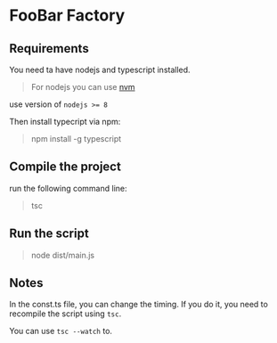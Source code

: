 # FooBar Factory

## Requirements

You need ta have nodejs and typescript installed.

> For nodejs you can use [nvm](https://github.com/creationix/nvm) 

use version of `nodejs >= 8`

Then install typecript via npm:

> npm install -g typescript


## Compile the project

run the following command line:

> tsc

## Run the script

> node dist/main.js

## Notes

In the const.ts file, you can change the timing. If you do it, you need to recompile the script using `tsc`. 

You can use `tsc --watch` to.